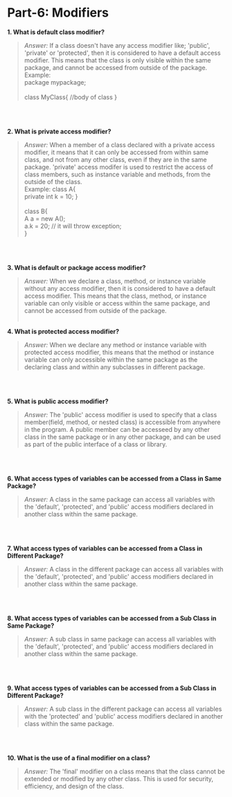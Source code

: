 # Part-6: Modifiers

**1. What is default class modifier?**
> *Answer:* If a class doesn't have any access modifier like; 'public', 'private' or 'protected', then it is considered to have a default access modifier. This means that the class is only visible within the same package, and cannot be accessed from outside of the package. <br>
> Example: <br>
> package mypackage; <br> <br>
> class MyClass{ //body of class }

<br> <br>

**2. What is private access modifier?**
> *Answer:* When a member of a class declared with a private access modifier, it means that it can only be accessed from within same class, and not from any other class, even if they are in the same package. 'private' access modifer is used to restrict the access of class members, such as instance variable and methods, from the outside of the class. <br>
> Example: class A{ <br>
> private int k = 10;
> } <br> <br>
> class B{ <br>
> A a = new A(); <br>
> a.k = 20; // it will throw exception; <br>
> }

<br> <br>

**3. What is default or package access modifier?**
> *Answer:* When we declare a class, method, or instance variable without any access modifier, then it is considered to have a default access modifier. This means that the class, method, or instance variable can only visible or access within the same package, and cannot be accessed from outside of the package.
<br> <br>

**4. What is protected access modifier?**
> *Answer:* When we declare any method or instance variable with protected access modifier, this means that the method or instance variable can only accessible within the same package as the declaring class and within any subclasses in different package.

<br> <br>

**5. What is public access modifier?**
> *Answer:* The 'public' access modifier is used to specify that a class member(field, method, or nested class) is accessible from anywhere in the program. A public member can be accesseed by any other class in the same package or in any other package, and can be used as part of the public interface of a class or library. 

<br> <br>

**6. What access types of variables can be accessed from a Class in Same Package?**
> *Answer:* A class in the same package can access all variables with the 'default', 'protected', and 'public' access modifiers declared in another class within the same package.

<br> <br>

**7. What access types of variables can be accessed from a Class in Different Package?**
> *Answer:* A class in the different package can access all variables with the 'default', 'protected', and 'public' access modifiers declared in another class within the same package.

<br> <br>

**8. What access types of variables can be accessed from a Sub Class in Same Package?**
> *Answer:* A sub class in same package can access all variables with the 'default', 'protected', and 'public' access modifiers declared in another class within the same package.

<br> <br>

**9. What access types of variables can be accessed from a Sub Class in Different Package?**
> *Answer:* A sub class in the different package can access all variables with the 'protected' and 'public' access modifiers declared in another class within the same package.

<br> <br>

**10. What is the use of a final modifier on a class?**
> *Answer:* The 'final' modifier on a class means that the class cannot be extended or modified by any other class. This is used for security, efficiency, and design of the class.

<br> <br>
